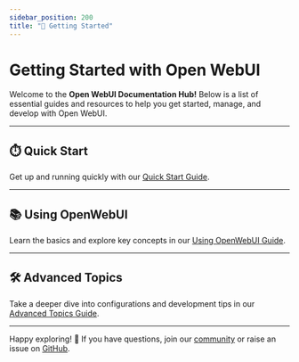 ```yaml
---
sidebar_position: 200
title: "🚀 Getting Started"
---
```


# Getting Started with Open WebUI

Welcome to the **Open WebUI Documentation Hub!** Below is a list of essential guides and resources to help you get started, manage, and develop with Open WebUI.

---

## ⏱️ Quick Start  

Get up and running quickly with our [Quick Start Guide](./quick-start).

---

## 📚 Using OpenWebUI  

Learn the basics and explore key concepts in our [Using OpenWebUI Guide](./using-openwebui).

---

## 🛠️ Advanced Topics  

Take a deeper dive into configurations and development tips in our [Advanced Topics Guide](./advanced-topics).

---

Happy exploring! 🎉 If you have questions, join our [community](https://discord.gg/5rJgQTnV4s) or raise an issue on [GitHub](https://github.com/open-webui/open-webui).
